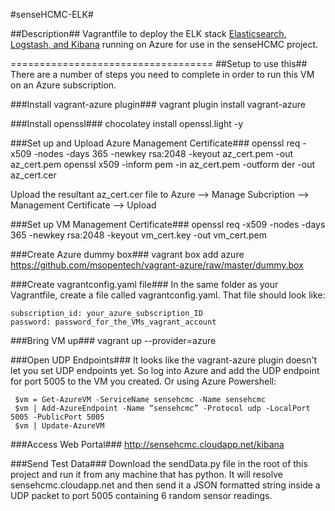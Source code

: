 #senseHCMC-ELK#

##Description##
Vagrantfile to deploy the ELK stack [Elasticsearch, Logstash, and Kibana](http://www.elasticsearch.org/overview/) running on Azure for use in the senseHCMC project.

===================================
##Setup to use this##
There are a number of steps you need to complete in order to run this VM on an Azure subscription.

###Install vagrant-azure plugin###
    vagrant plugin install vagrant-azure

###Install openssl###
    chocolatey install openssl.light -y
    
###Set up and Upload Azure Management Certificate###
    openssl req -x509 -nodes -days 365 -newkey rsa:2048 -keyout az_cert.pem -out az_cert.pem
    openssl x509 -inform pem -in az_cert.pem -outform der -out az_cert.cer

Upload the resultant az_cert.cer file to Azure --> Manage Subcription --> Management Certificate --> Upload
	
###Set up VM Management Certificate###
    openssl req -x509 -nodes -days 365 -newkey rsa:2048 -keyout vm_cert.key -out vm_cert.pem
  
###Create Azure dummy box###
    vagrant box add azure https://github.com/msopentech/vagrant-azure/raw/master/dummy.box

###Create vagrantconfig.yaml file###
In the same folder as your Vagrantfile, create a file called vagrantconfig.yaml.  That file should look like:

    subscription_id: your_azure_subscription_ID
	password: password_for_the_VMs_vagrant_account

###Bring VM up###
    vagrant up --provider=azure
	
###Open UDP Endpoints###
It looks like the vagrant-azure plugin doesn't let you set UDP endpoints yet.  So log into Azure and add the UDP endpoint for port 5005 to the VM you created.  Or using Azure Powershell:

     $vm = Get-AzureVM -ServiceName sensehcmc -Name sensehcmc
     $vm | Add-AzureEndpoint -Name “sensehcmc” -Protocol udp -LocalPort 5005 -PublicPort 5005
     $vm | Update-AzureVM
	
###Access Web Portal###
    http://sensehcmc.cloudapp.net/kibana

###Send Test Data###
Download the sendData.py file in the root of this project and run it from any machine that has python.  It will resolve sensehcmc.cloudapp.net and then send it a JSON formatted string inside a UDP packet to port 5005 containing 6 random sensor readings.

